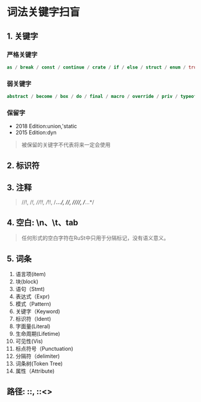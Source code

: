 # 词法关键字扫盲

## 1. 关键字

### 严格关键字

```rust
as / break / const / continue / crate / if / else / struct / enum / true / false / fn / for / in / let / loop / impl / mod / match / move mut / pub / ref / return / self / Self / static / super /trait / type / unsafe /use / where / while / async /await/dyn/main
```

### 弱关键字

```rust
abstract / become / box / do / final / macro / override / priv / typeof / unsized / virtual / yield / try
```

### 保留字

- 2018 Edition:union,'static
- 2015 Edition:dyn

> 被保留的关键字不代表将来一定会使用

## 2. 标识符

## 3. 注释

> //!, /*!, //!!, /*!!, /**...*/, //, ////, /***...*/

## 4. 空白: \n、\t、tab

> 任何形式的空白字符在RuSt中只用于分隔标记，没有语义意义。

## 5. 词条

1. 语言项(item)
2. 块(block)
3. 语句（Stmt)
4. 表达式（Expr)
5. 模式（Pattern)
6. 关键字（Keyword)
7. 标识符（Ident)
8. 字面量(Literal)
9. 生命周期(Lifetime)
10. 可见性(Vis)
11. 标点符号（Punctuation)
12. 分隔符（delimiter)
13. 词条树(Token Tree)
14. 属性（Attribute)

## 路径: ::, ::<>
